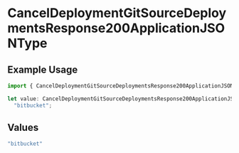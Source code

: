 # CancelDeploymentGitSourceDeploymentsResponse200ApplicationJSONType

## Example Usage

```typescript
import { CancelDeploymentGitSourceDeploymentsResponse200ApplicationJSONType } from "@vercel/sdk/models/canceldeploymentop.js";

let value: CancelDeploymentGitSourceDeploymentsResponse200ApplicationJSONType =
  "bitbucket";
```

## Values

```typescript
"bitbucket"
```